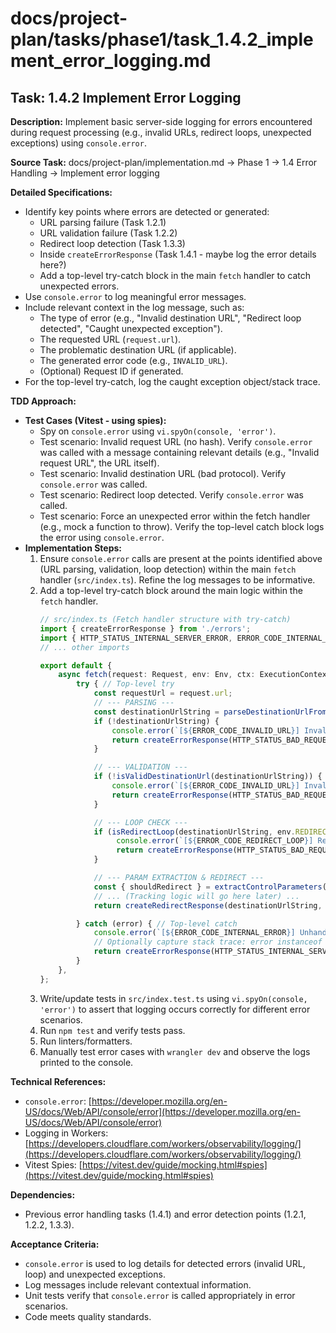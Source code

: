 # docs/project-plan/tasks/phase1/task_1.4.2_implement_error_logging.md

## Task: 1.4.2 Implement Error Logging

**Description:**
Implement basic server-side logging for errors encountered during request processing (e.g., invalid URLs, redirect loops, unexpected exceptions) using `console.error`.

**Source Task:**
docs/project-plan/implementation.md -> Phase 1 -> 1.4 Error Handling -> Implement error logging

**Detailed Specifications:**
- Identify key points where errors are detected or generated:
    - URL parsing failure (Task 1.2.1)
    - URL validation failure (Task 1.2.2)
    - Redirect loop detection (Task 1.3.3)
    - Inside `createErrorResponse` (Task 1.4.1 - maybe log the error details here?)
    - Add a top-level try-catch block in the main `fetch` handler to catch unexpected errors.
- Use `console.error` to log meaningful error messages.
- Include relevant context in the log message, such as:
    - The type of error (e.g., "Invalid destination URL", "Redirect loop detected", "Caught unexpected exception").
    - The requested URL (`request.url`).
    - The problematic destination URL (if applicable).
    - The generated error code (e.g., `INVALID_URL`).
    - (Optional) Request ID if generated.
- For the top-level try-catch, log the caught exception object/stack trace.

**TDD Approach:**

*   **Test Cases (Vitest - using spies):**
    *   Spy on `console.error` using `vi.spyOn(console, 'error')`.
    *   Test scenario: Invalid request URL (no hash). Verify `console.error` was called with a message containing relevant details (e.g., "Invalid request URL", the URL itself).
    *   Test scenario: Invalid destination URL (bad protocol). Verify `console.error` was called.
    *   Test scenario: Redirect loop detected. Verify `console.error` was called.
    *   Test scenario: Force an unexpected error within the fetch handler (e.g., mock a function to throw). Verify the top-level catch block logs the error using `console.error`.
*   **Implementation Steps:**
    1.  Ensure `console.error` calls are present at the points identified above (URL parsing, validation, loop detection) within the main `fetch` handler (`src/index.ts`). Refine the log messages to be informative.
    2.  Add a top-level try-catch block around the main logic within the `fetch` handler.
        ```typescript
        // src/index.ts (Fetch handler structure with try-catch)
        import { createErrorResponse } from './errors';
        import { HTTP_STATUS_INTERNAL_SERVER_ERROR, ERROR_CODE_INTERNAL_ERROR } from './constants';
        // ... other imports

        export default {
            async fetch(request: Request, env: Env, ctx: ExecutionContext): Promise<Response> {
                try { // Top-level try
                    const requestUrl = request.url;
                    // --- PARSING ---
                    const destinationUrlString = parseDestinationUrlFromHash(requestUrl);
                    if (!destinationUrlString) {
                        console.error(`[${ERROR_CODE_INVALID_URL}] Invalid hash structure: ${requestUrl}`);
                        return createErrorResponse(HTTP_STATUS_BAD_REQUEST, ERROR_CODE_INVALID_URL, "Invalid request URL structure.");
                    }

                    // --- VALIDATION ---
                    if (!isValidDestinationUrl(destinationUrlString)) {
                        console.error(`[${ERROR_CODE_INVALID_URL}] Invalid destination URL: ${destinationUrlString} (from ${requestUrl})`);
                        return createErrorResponse(HTTP_STATUS_BAD_REQUEST, ERROR_CODE_INVALID_URL, "Invalid destination URL format or protocol.");
                    }

                    // --- LOOP CHECK ---
                    if (isRedirectLoop(destinationUrlString, env.REDIRECT_SERVICE_HOSTNAME)) {
                         console.error(`[${ERROR_CODE_REDIRECT_LOOP}] Redirect loop detected: ${requestUrl} -> ${destinationUrlString}`);
                         return createErrorResponse(HTTP_STATUS_BAD_REQUEST, ERROR_CODE_REDIRECT_LOOP, "Potential redirect loop detected.");
                    }

                    // --- PARAM EXTRACTION & REDIRECT ---
                    const { shouldRedirect } = extractControlParameters(destinationUrlString);
                    // ... (Tracking logic will go here later) ...
                    return createRedirectResponse(destinationUrlString, shouldRedirect);

                } catch (error) { // Top-level catch
                    console.error(`[${ERROR_CODE_INTERNAL_ERROR}] Unhandled exception for ${request.url}:`, error);
                    // Optionally capture stack trace: error instanceof Error ? error.stack : String(error)
                    return createErrorResponse(HTTP_STATUS_INTERNAL_SERVER_ERROR, ERROR_CODE_INTERNAL_ERROR, "An internal server error occurred.");
                }
            },
        };
        ```
    3.  Write/update tests in `src/index.test.ts` using `vi.spyOn(console, 'error')` to assert that logging occurs correctly for different error scenarios.
    4.  Run `npm test` and verify tests pass.
    5.  Run linters/formatters.
    6.  Manually test error cases with `wrangler dev` and observe the logs printed to the console.

**Technical References:**
- `console.error`: [https://developer.mozilla.org/en-US/docs/Web/API/console/error](https://developer.mozilla.org/en-US/docs/Web/API/console/error)
- Logging in Workers: [https://developers.cloudflare.com/workers/observability/logging/](https://developers.cloudflare.com/workers/observability/logging/)
- Vitest Spies: [https://vitest.dev/guide/mocking.html#spies](https://vitest.dev/guide/mocking.html#spies)

**Dependencies:**
- Previous error handling tasks (1.4.1) and error detection points (1.2.1, 1.2.2, 1.3.3).

**Acceptance Criteria:**
- `console.error` is used to log details for detected errors (invalid URL, loop) and unexpected exceptions.
- Log messages include relevant contextual information.
- Unit tests verify that `console.error` is called appropriately in error scenarios.
- Code meets quality standards. 